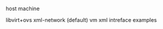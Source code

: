 


host machine

libvirt+ovs
xml-network (default)
vm  xml  intreface examples
   <interface type='network'>
      <mac address='52:54:00:e3:27:11'/>
      <source network='default' portgroup='trunkPortGroup'/>
      <model type='virtio'/>
      <boot order='1'/>
      <address type='pci' domain='0x0000' bus='0x00' slot='0x03' function='0x0'/>
    </interface>
